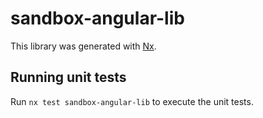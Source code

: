 # sandbox-angular-lib

This library was generated with [Nx](https://nx.dev).

## Running unit tests

Run `nx test sandbox-angular-lib` to execute the unit tests.
